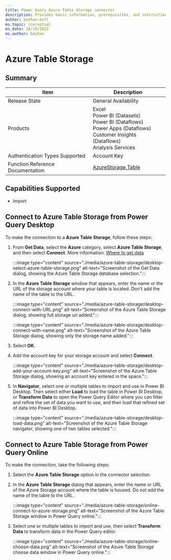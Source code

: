 ```yaml
---
title: Power Query Azure Table Storage connector
description: Provides basic information, prerequisites, and instructions on how to connect to Azure Table Storage, along with native query folding instructions and troubleshooting tips.
author: bezhan-msft
ms.topic: conceptual
ms.date: 10/19/2022
ms.author: bezhan
---
```


# Azure Table Storage

## Summary

| Item | Description |
| ---- | ----------- |
| Release State | General Availability |
| Products | Excel<br/>Power BI (Datasets)<br/>Power BI (Dataflows)<br/>Power Apps (Dataflows)<br/>Customer Insights (Dataflows)<br/>Analysis Services |
| Authentication Types Supported | Account Key |
| Function Reference Documentation | [AzureStorage.Table](/powerquery-m/azurestorage-tables) |

## Capabilities Supported

- Import

## Connect to Azure Table Storage from Power Query Desktop

To make the connection to a **Azure Table Storage**, follow these steps:

1. From **Get Data**, select the **Azure** category, select **Azure Table Storage**, and then select **Connect**. More information: [Where to get data](../where-to-get-data.md)

   :::image type="content" source="./media/azure-table-storage/desktop-select-azure-table-storage.png" alt-text="Screenshot of the Get Data dialog, showing the Azure Table Storage database selection.":::

1. In the **Azure Table Storage** window that appears, enter the name or the URL of the storage account where your table is located. Don't add the name of the table to the URL.

   :::image type="content" source="./media/azure-table-storage/desktop-connect-with-URL.png" alt-text="Screenshot of the Azure Table Storage dialog, showing full storage url added.":::

   :::image type="content" source="./media/azure-table-storage/desktop-connect-with-name.png" alt-text="Screenshot of the Azure Table Storage dialog, showing only the storage name added.":::

1. Select **OK**.

1. Add the account key for your storage account and select **Connect**.

   :::image type="content" source="./media/azure-table-storage/desktop-add-your-account-key.png" alt-text="Screenshot of the Azure Table Storage dialog, showing an account key entered in the space.":::

1. In **Navigator**, select one or multiple tables to import and use in Power BI Desktop. Then select either **Load** to load the table in Power BI Desktop, or **Transform Data** to open the Power Query Editor where you can filter and refine the set of data you want to use, and then load that refined set of data into Power BI Desktop.

   :::image type="content" source="./media/azure-table-storage/desktop-load-data.png" alt-text="Screenshot of the Azure Table Storage navigator, showing one of two tables selected.":::

## Connect to Azure Table Storage from Power Query Online

To make the connection, take the following steps:

1. Select the **Azure Table Storage** option in the connector selection.

1. In the **Azure Table Storage** dialog that appears, enter the name or URL of the Azure Storage account where the table is housed. Do not add the name of the table to the URL.

   :::image type="content" source="./media/azure-table-storage/online-connect-to-azure-storage.png" alt-text="Screenshot of the Azure Table Storage window in Power Query online.":::

1. Select one or multiple tables to import and use, then select **Transform Data** to transform data in the Power Query editor.

   :::image type="content" source="./media/azure-table-storage/online-choose-data.png" alt-text="Screenshot of the Azure Table Storage choose data window in Power Query online.":::